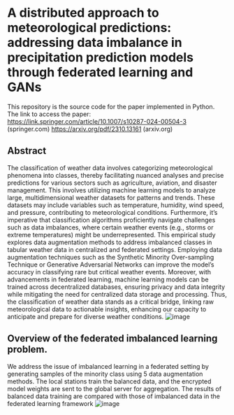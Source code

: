 # A distributed approach to meteorological predictions: addressing data imbalance in precipitation prediction models through federated learning and GANs
This repository is the source code for the paper implemented in Python. The link to access the paper:
https://link.springer.com/article/10.1007/s10287-024-00504-3 (springer.com)
https://arxiv.org/pdf/2310.13161 (arxiv.org)

## Abstract

The classification of weather data involves categorizing meteorological phenomena into classes, thereby facilitating nuanced analyses and precise predictions for various sectors such as agriculture, aviation, and disaster management. This involves utilizing machine learning models to analyze large, multidimensional weather datasets for patterns and trends. These datasets may include variables such as temperature, humidity, wind speed, and pressure, contributing to meteorological conditions. Furthermore, it’s imperative that classification algorithms proficiently navigate challenges such as data imbalances, where certain weather events (e.g., storms or extreme temperatures) might be underrepresented. This empirical study explores data augmentation methods to address imbalanced classes in tabular weather data in centralized and federated settings. Employing data augmentation techniques such as the Synthetic Minority Over-sampling Technique or Generative Adversarial Networks can improve the model’s accuracy in classifying rare but critical weather events. Moreover, with advancements in federated learning, machine learning models can be trained across decentralized databases, ensuring privacy and data integrity while mitigating the need for centralized data storage and processing. Thus, the classification of weather data stands as a critical bridge, linking raw meteorological data to actionable insights, enhancing our capacity to anticipate and prepare for diverse weather conditions.
![image](https://github.com/ElahehJafarigol/Federated-Learning/assets/64182149/ad4d83c9-dbc8-48da-bd06-d74f51f02fb0)

## Overview of the federated imbalanced learning problem. 
We address the issue of imbalanced learning in a federated setting by generating samples of the minority class using 5 data augmentation
methods. The local stations train the balanced data, and the encrypted model weights are sent to the global server for aggregation. 
The results of balanced data training are compared with those of imbalanced data in the federated learning framework
![image](https://github.com/ElahehJafarigol/Federated-Learning/assets/64182149/d885bd20-d351-4426-9b63-b101a6a0e57d)
